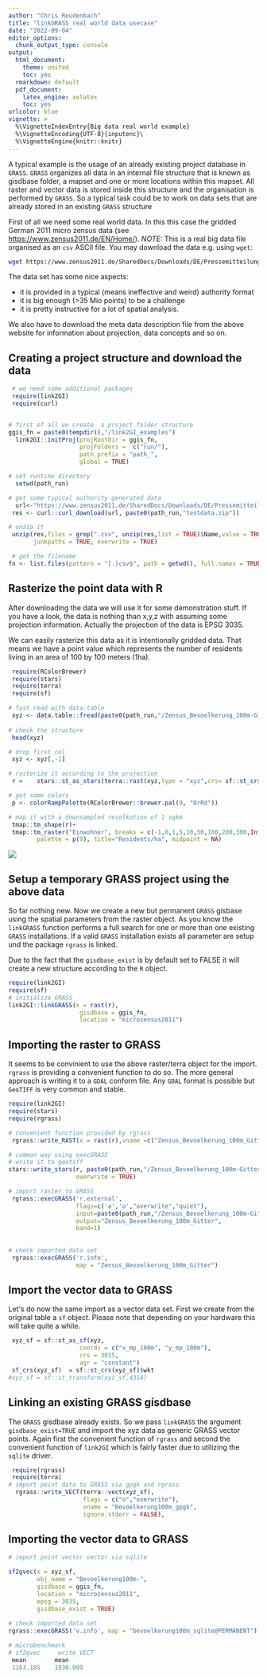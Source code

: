 ```yaml
---
author: "Chris Reudenbach"
title: "linkGRASS real world data usecase"
date: "2022-09-04"
editor_options:
  chunk_output_type: console
output:
  html_document: 
    theme: united
    toc: yes
  rmarkdown: default
  pdf_document:
    latex_engine: xelatex
    toc: yes
urlcolor: blue
vignette: >
  %\VignetteIndexEntry{Big data real world example}
  %\VignetteEncoding{UTF-8}{inputenc}\
  %\VignetteEngine{knitr::knitr}
---
```



A typical example is the usage of an already existing project database in `GRASS`. `GRASS` organizes all data in an internal file structure that is known as gisdbase folder, a mapset and one or more locations within this mapset. All raster and vector data is stored inside this structure and the organisation is performed by `GRASS`. So a typical task could be to work on data sets that are already stored in an existing `GRASS` structure

First of all we need some real world data. In this this case the gridded German 2011 micro zensus data (see https://www.zensus2011.de/EN/Home/). *NOTE:* This is a real big data file organised as an `csv` ASCII file. You may download the data e.g. using `wget`:

```sh
wget https://www.zensus2011.de/SharedDocs/Downloads/DE/Pressemitteilung/DemografischeGrunddaten/csv_Bevoelkerung_100m_Gitter.zip?__blob=publicationFile&v=3

```
The data set has some nice aspects:

  - it is provided in a typical (means ineffective and weird) authority format
  - it is big enough (>35 Mio points) to be a challenge
  - it is pretty instructive for a lot of spatial analysis. 

We also have to download the meta data description file from the above website for information about projection, data concepts and so on.

## Creating a project structure and download the data 


```r
 # we need some additional packages
 require(link2GI)
 require(curl)


# first of all we create  a project folder structure 
ggis_fn = paste0(tempdir(),"/link2GI_examples")
  link2GI::initProj(projRootDir = ggis_fn, 
                    projFolders =  c("run/"),
                    path_prefix = "path_",
                    global = TRUE)

# set runtime directory
  setwd(path_run)

# get some typical authority generated data 
  url<-"https://www.zensus2011.de/SharedDocs/Downloads/DE/Pressemitteilung/DemografischeGrunddaten/csv_Bevoelkerung_100m_Gitter.zip;jsessionid=294313DDBB57914D6636DE373897A3F2.2_cid389?__blob=publicationFile&v=3"
 res <- curl::curl_download(url, paste0(path_run,"testdata.zip"))

# unzip it
 unzip(res,files = grep(".csv", unzip(res,list = TRUE)$Name,value = TRUE),
       junkpaths = TRUE, overwrite = TRUE)

 # get the filename 
fn <- list.files(pattern = "[.]csv$", path = getwd(), full.names = TRUE)
```


## Rasterize the point data with R

After downloading the data we will use it for some demonstration stuff. If you have a look, the data is nothing than x,y,z with assuming some projection information. Actually the projection of the data is EPSG 3035. 

We can easily rasterize this data as it is intentionally gridded data. That means we have a point value which represents the number of residents living in an area of 100 by 100 meters (1ha).



```r
 require(RColorBrewer)
 require(stars)
 require(terra)
 require(sf)

# fast read with data.table 
 xyz <- data.table::fread(paste0(path_run,"/Zensus_Bevoelkerung_100m-Gitter.csv"))
 
# check the structure
 head(xyz)

# drop first col
 xyz <- xyz[,-1]

# rasterize it according to the projection 
 r =	stars::st_as_stars(terra::rast(xyz,type = "xyz",crs= sf::st_crs(3035)$wkt))

# get some colors
 p <- colorRampPalette(RColorBrewer::brewer.pal(9, "OrRd"))

# map it with a downsampled resolkution of 1 sqkm
 tmap::tm_shape(r)+
 tmap::tm_raster("Einwohner", breaks = c(-1,0,1,5,10,50,100,200,300,Inf),  
		palette = p(9), title="Residents/ha", midpoint = NA) 
```

![](https://raw.githubusercontent.com/r-spatial/link2GI/master/figures/residents.png)


## Setup a temporary GRASS project using the above data

So far nothing new. Now we create a new but permanent `GRASS` gisbase using the spatial parameters from the raster object. As you know the `linkGRASS` function performs a full search for one or more than one existing  `GRASS` installations. If a valid `GRASS` installation exists all parameter are setup und the package `rgrass`  is linked.

Due to the fact that the `gisdbase_exist` is by default set to FALSE it will create a new structure according to the `R` object. 



```r
require(link2GI)
require(sf)
# initialize GRASS 
link2GI::linkGRASS(x = rast(r), 
                    gisdbase = ggis_fn,
                    location = "microzensus2011")   
```


## Importing the raster to GRASS
It seems to be convinient to use the above raster/terra object for the import. `rgrass` is providing a convenient function to do so. The more general approach is writing it to a `GDAL` conform file. Any `GDAL` format is possible but `GeoTIFF` is very common and stable.



```r
require(link2GI)
require(stars)
require(rgrass)

# convenient function provided by rgrass 
 rgrass::write_RAST(x = rast(r),vname =c("Zensus_Bevoelkerung_100m_Gitter"), flags=c("o", "overwrite"))

# common way using execGRASS  
# write it to geotiff
stars::write_stars(r, paste0(path_run,"/Zensus_Bevoelkerung_100m-Gitter.tif"), 
                   overwrite = TRUE)

# import raster to GRASS
 rgrass::execGRASS('r.external',
                   flags=c('a','o',"overwrite","quiet"),
                   input=paste0(path_run,"/Zensus_Bevoelkerung_100m-Gitter.tif"),
                   output="Zensus_Bevoelkerung_100m_Gitter",
                   band=1)
 
  
# check imported data set
 rgrass::execGRASS('r.info',
                   map = "Zensus_Bevoelkerung_100m_Gitter") 
```

## Import the vector data to GRASS

Let's do now the same import as a vector data set. First we create from the original table a `sf` object. Please note that depending on your hardware this will take quite a while.



```r
 xyz_sf = sf::st_as_sf(xyz,
                    coords = c("x_mp_100m", "y_mp_100m"),
                    crs = 3035,
                    agr = "constant")
 sf_crs(xyz_sf)  = sf::st_crs(xyz_sf)$wkt
#xyz_sf = sf::st_transform(xyz_sf,4314)
```

## Linking an existing GRASS gisdbase

The `GRASS` gisdbase already exists. So we pass `linkGRASS` the argument `gisdbase_exist=TRUE` and import the xyz data as generic GRASS vector points. Again first the convenient function of `rgrass` and second the convenient function of `link2GI` which is fairly faster due to utilizing the `sqlite` driver. 



```r
 require(rgrass)
 require(terra)
# import point data to GRASS via gpgk and rgrass
  rgrass::write_VECT(terra::vect(xyz_sf),
                     flags = c("o","overwrite"),
                     vname = "Bevoelkerung100m_gpgk",
                     ignore.stderr = FALSE), 
```


## Importing the vector data to GRASS


```r
# import point vector vector via sqlite 

sf2gvec(x = xyz_sf,
        obj_name = "Bevoelkerung100m-",
        gisdbase = ggis_fn,
        location = "microzensus2011",
        epsg = 3035,
        gisdbase_exist = TRUE)
  
# check imported data set
rgrass::execGRASS('v.info', map = "bevoelkerung100m_sqlite@PERMANENT")   
```


```r
# microbenchmark  
# sf2gvec     write_VECT
 mean        mean   
 1163.185    1930.099
```

